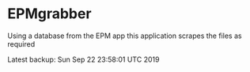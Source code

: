 # EPMgrabber
Using a database from the EPM app this application scrapes the files as required


Latest backup: Sun Sep 22 23:58:01 UTC 2019
